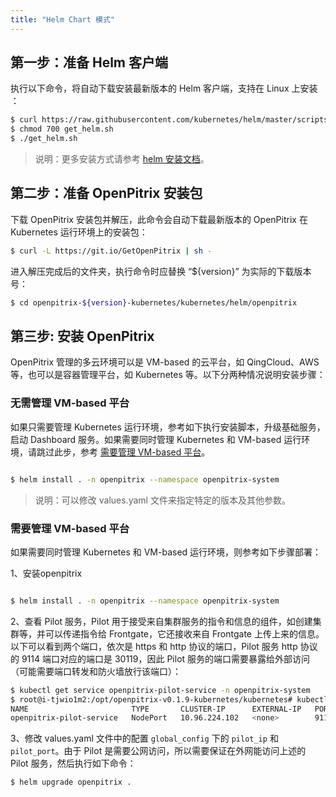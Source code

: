 ```yaml
---
title: "Helm Chart 模式"
---
```


## 第一步：准备 Helm 客户端

执行以下命令，将自动下载安装最新版本的 Helm 客户端，支持在 Linux 上安装 ：

```bash
$ curl https://raw.githubusercontent.com/kubernetes/helm/master/scripts/get > get_helm.sh
$ chmod 700 get_helm.sh
$ ./get_helm.sh
```

> 说明：更多安装方式请参考 [helm 安装文档](https://github.com/helm/helm/blob/master/docs/install.md#installing-the-helm-client)。

## 第二步：准备 OpenPitrix 安装包

下载 OpenPitrix 安装包并解压，此命令会自动下载最新版本的 OpenPitrix 在 Kubernetes 运行环境上的安装包：

```bash
$ curl -L https://git.io/GetOpenPitrix | sh -
```

进入解压完成后的文件夹，执行命令时应替换 “${version}” 为实际的下载版本号：

```bash
$ cd openpitrix-${version}-kubernetes/kubernetes/helm/openpitrix
```

## 第三步: 安装 OpenPitrix

OpenPitrix 管理的多云环境可以是 VM-based 的云平台，如 QingCloud、AWS 等，也可以是容器管理平台，如 Kubernetes 等。以下分两种情况说明安装步骤：

### 无需管理 VM-based 平台

如果只需要管理 Kubernetes 运行环境，参考如下执行安装脚本，升级基础服务，启动 Dashboard 服务。如果需要同时管理 Kubernetes 和 VM-based 运行环境，请跳过此步，参考 [需要管理 VM-based 平台](../helm-chart/#需要管理-vm-based-平台)。


```bash

$ helm install . -n openpitrix --namespace openpitrix-system
```


> 说明：可以修改 values.yaml 文件来指定特定的版本及其他参数。



### 需要管理 VM-based 平台

如果需要同时管理 Kubernetes 和 VM-based 运行环境，则参考如下步骤部署：

1、安装openpitrix

```bash

$ helm install . -n openpitrix --namespace openpitrix-system
```


2、查看 Pilot 服务，Pilot 用于接受来自集群服务的指令和信息的组件，如创建集群等，并可以传递指令给 Frontgate，它还接收来自 Frontgate 上传上来的信息。以下可以看到两个端口，依次是 https 和 http 协议的端口，Pilot 服务 http 协议的 9114 端口对应的端口是 30119，因此 Pilot 服务的端口需要暴露给外部访问（可能需要端口转发和防火墙放行该端口）：

```bash
$ kubectl get service openpitrix-pilot-service -n openpitrix-system
$ root@i-tjwio1m2:/opt/openpitrix-v0.1.9-kubernetes/kubernetes# kubectl get service openpitrix-pilot-service -n openpitrix-system
NAME                       TYPE       CLUSTER-IP      EXTERNAL-IP   PORT(S)                         AGE
openpitrix-pilot-service   NodePort   10.96.224.102   <none>        9110:31866/TCP, 9114:30119/TCP   5m
```

3、修改 values.yaml 文件中的配置 `global_config` 下的 `pilot_ip` 和 `pilot_port`。由于 Pilot 是需要公网访问，所以需要保证在外网能访问上述的 Pilot 服务，然后执行如下命令：

```bash
$ helm upgrade openpitrix .
```